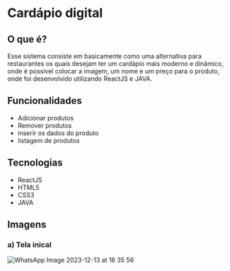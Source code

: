 # Cardápio digital

## O que é?
Esse sistema consiste em basicamente como uma alternativa para restaurantes os quais desejam ter um cardápio mais moderno e dinâmico, onde é possível colocar a imagem, um nome e um preço para o produto,
onde foi desenvolvido utilizando ReactJS e JAVA. <br>

## Funcionalidades
* Adicionar produtos
* Remover produtos
* inserir os dados do produto
* listagem de produtos

## Tecnologias
* ReactJS
* HTML5
* CSS3
* JAVA

## Imagens
### a) Tela inical
![WhatsApp Image 2023-12-13 at 16 35 56](https://github.com/juliohtm08/frontend-cardapio/assets/102925073/e4de59a8-ef59-430f-a955-033175ba1aca)

